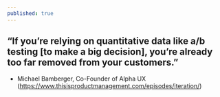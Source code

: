```yaml
---
published: true
---
```

## “If you’re relying on quantitative data like a/b testing [to make a big decision], you’re already too far removed from your customers.” 


- Michael Bamberger, Co-Founder of Alpha UX (https://www.thisisproductmanagement.com/episodes/iteration/)
